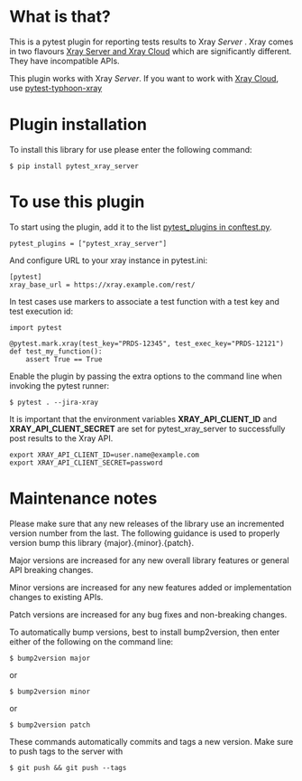What is that?
======================

This is a pytest plugin for reporting tests results to Xray *Server* . Xray
comes in two flavours [Xray Server and Xray Cloud](https://docs.getxray.app/display/XRAYCLOUD/Xray+Server+and+Xray+Cloud)
which are significantly different. They have incompatible APIs.

This plugin works with Xray *Server*. If you want to work with [Xray Cloud](https://xray.cloud.xpand-it.com), use [pytest-typhoon-xray](https://github.com/typhoon-hil/pytest-typhoon-xray)

Plugin installation
======================

To install this library for use please enter the following command:

    $ pip install pytest_xray_server

To use this plugin
======================

To start using the plugin, add it to the list [pytest_plugins in conftest.py](https://docs.pytest.org/en/stable/plugins.html).

    pytest_plugins = ["pytest_xray_server"]

And configure URL to your xray instance in pytest.ini:

    [pytest]
    xray_base_url = https://xray.example.com/rest/

In test cases use markers to associate a test function with a test key and test execution id:

    import pytest

    @pytest.mark.xray(test_key="PRDS-12345", test_exec_key="PRDS-12121")
    def test_my_function():
        assert True == True

Enable the plugin by passing the extra options to the command line when invoking the pytest runner:

    $ pytest . --jira-xray

It is important that the environment variables **XRAY_API_CLIENT_ID** and **XRAY_API_CLIENT_SECRET** are set for pytest_xray_server to successfully post results to the Xray API.

    export XRAY_API_CLIENT_ID=user.name@example.com
    export XRAY_API_CLIENT_SECRET=password


Maintenance notes
======================
Please make sure that any new releases of the library use an incremented version number from the last. The following guidance is used to properly version bump this library {major}.{minor}.{patch}.

Major versions are increased for any new overall library features or general API breaking changes.

Minor versions are increased for any new features added or implementation changes to existing APIs.

Patch versions are increased for any bug fixes and non-breaking changes.

To automatically bump versions, best to install bump2version, then enter either of the following on the command line:

    $ bump2version major

or

    $ bump2version minor

or

    $ bump2version patch

These commands automatically commits and tags a new version. Make sure to push tags to the server with 

    $ git push && git push --tags
